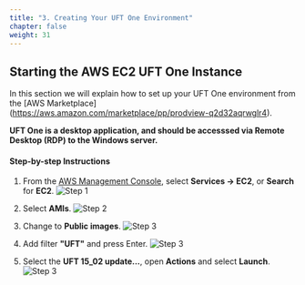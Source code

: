 ```yaml
---
title: "3. Creating Your UFT One Environment"
chapter: false
weight: 31
---
```


## Starting the AWS EC2 UFT One Instance

In this section we will explain how to set up your UFT One environment from the [AWS Marketplace] (https://aws.amazon.com/marketplace/pp/prodview-q2d32aqrwglr4).


**UFT One is a desktop application, and should be accesssed via Remote Desktop (RDP) to the Windows server.**

#### Step-by-step Instructions

1. From the [AWS Management Console](https://console.aws.amazon.com), select **Services -> EC2**, or **Search** for **EC2**.
![Step 1](/images/020_self_guided_setup/search-ec2.png)

1. Select **AMIs**.
![Step 2](/images/020_self_guided_setup/Ec2_AMI.png)

1. Change to **Public images**.
![Step 3](/images/020_self_guided_setup/ami_public.png)

1. Add filter **"UFT"** and press Enter.
![Step 3](/images/020_self_guided_setup/uft_ami_details.png)

1. Select the **UFT 15_02 update...**, open **Actions** and select **Launch**.
![Step 3](/images/020_self_guided_setup/ami_launch.png)
